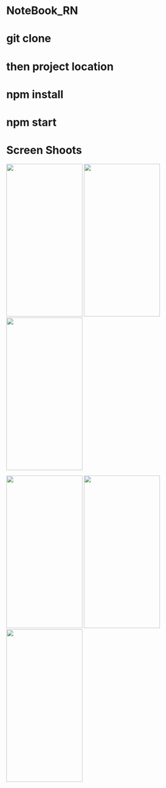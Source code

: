 # NoteBook_RN

# git clone
# then project location
# npm install
# npm start

# Screen Shoots
<p float="left">
   <img src="https://user-images.githubusercontent.com/60041747/155018203-3be3b9f2-c214-4a80-a4d5-fa5d27ea905e.png" width="200" height="400" />
  <img src="https://user-images.githubusercontent.com/60041747/155018215-bf8ce9bb-3bba-4d6f-95d7-3154beddb8a6.png" width="200" height="400" />
  <img src="https://user-images.githubusercontent.com/60041747/155018357-84e1400c-1598-4722-8394-4cd89879072c.png" width="200" height="400" />
 
</p>
<p float="left">
   <img src="https://user-images.githubusercontent.com/60041747/155018377-81f5c258-440d-45b9-902e-5edcf333aa0c.png" width="200" height="400" />
  <img src="https://user-images.githubusercontent.com/60041747/155018398-4bc26b8f-ab00-46d8-b56f-e3e5bc1e7ba8.png" width="200" height="400" />
  <img src="https://user-images.githubusercontent.com/60041747/155018421-0062dab5-e148-411b-a354-34ed488bbcf2.png" width="200" height="400" />
 
</p>



